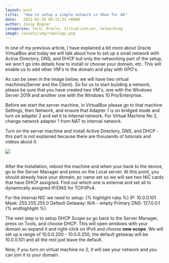 ```yaml
---
layout: post
title:  "How to setup a simple network in Vbox for AD"
date:   2021-02-20 09:15:31 +0000
author: Josip Bognar
categories: tech, Oracle, Virtualization, networking
image: /assets/img/topology.png
---
```

In one of my previous article, I have explained a bit more about Oracle VirtualBox and today we will talk about how to set up a small network with Active Directory, DNS, and DHCP but only the networking part of the setup, we won't go into details how to install or choose your domain, etc. This will enable us to add other VM's to the domain and play with GPO's.

As can be seen in the image below, we will have two virtual machines(Server and the Client). So for us to start building a network, please be sure that you have created two VM's, one with the Windows Server 2019 and another one with the Windows 10 Pro/Enterprise.

Before we start the server machine, in VirtualBox please go to that machine Settings, then Network, and ensure that Adapter 1 is on bridged mode and turn on adapter 2 and set it to Internal network. For Virtual Machine No 2, change network adapter 1 from NAT to internal network.

Turn on the server machine and install Active Directory, DNS, and DHCP - this part is not explained because there are thousands of tutorials and videos about it.

<img src="{{ page.image }}">
<br><br>

After the installation, reboot the machine and when your back to the device, go to the Server Manager and press on the Local server. At this point, you should already have your domain, pc name set so we will see two NIC cards that have DHCP assigned. Find out which one is external and set all to dynamically assigned IP/DNS for TCP/IPv4.

For the internal NIC we need to setup:
{% highlight ruby %}
IP: 10.0.0.101
Mask: 255.255.255.0
Default Getaway: N/A - empty
Primary DNS: 127.0.0.1
{% endhighlight %}

The next step is to setup DHCP Scope so go back to the Server Manager, press on Tools, and choose DHCP. This will open windows with your domain so expand it and right-click on IPv4 and choose <b>new scope</b>.
We will set up a range of 10.0.0.200 - 10.0.0.250, the default getaway will be 10.0.0.101 and all the rest just leave the default.

Now, if you turn on virtual machine no 2, it will see your network and you can join it to your domain.